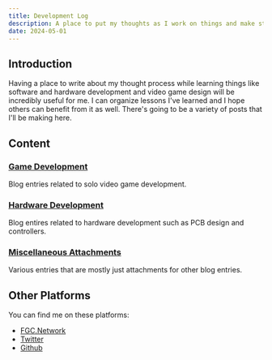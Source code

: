 ```yaml
---
title: Development Log
description: A place to put my thoughts as I work on things and make stuff
date: 2024-05-01
---
```


## Introduction

Having a place to write about my thought process while learning things like software and hardware development and video game design will be incredibly useful for me. I can organize lessons I've learned and I hope others can benefit from it as well. There's going to be a variety of posts that I'll be making here.

## Content

### [Game Development](/game-development/index.md)

Blog entries related to solo video game development.

### [Hardware Development](/hardware-development/index.md)

Blog entires related to hardware development such as PCB design and controllers.

### [Miscellaneous Attachments](/misc-attachments/index.md)

Various entries that are mostly just attachments for other blog entries.

## Other Platforms

You can find me on these platforms:

- [FGC.Network](https://fgc.network/@InfraredAces)
- [Twitter](https://twitter.com/InfraredAces)
- [Github](https://github.com/InfraredAces)
